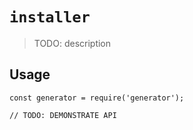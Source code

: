 # `installer`

> TODO: description

## Usage

```
const generator = require('generator');

// TODO: DEMONSTRATE API
```
